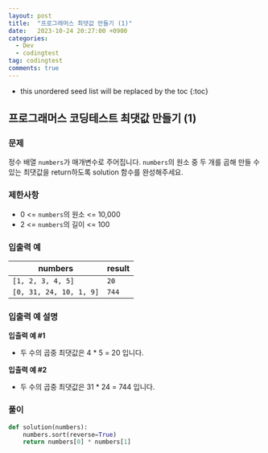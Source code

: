 ```yaml
---
layout: post
title:  "프로그래머스 최댓값 만들기 (1)"
date:   2023-10-24 20:27:00 +0900
categories:
  - Dev
  - codingtest
tag: codingtest
comments: true
---
```


* this unordered seed list will be replaced by the toc
{:toc}

## 프로그래머스 코딩테스트 최댓값 만들기 (1)

### 문제

정수 배열 `numbers`가 매개변수로 주어집니다. `numbers`의 원소 중 두 개를 곱해 만들 수 있는 최댓값을 return하도록 solution 함수를 완성해주세요.

### 제한사항

- 0 <= `numbers`의 원소 <= 10,000
- 2 <= `numbers`의 길이 <= 100

### 입출력 예

| numbers | result |
| --- | --- |
| `[1, 2, 3, 4, 5]` | `20` |
| `[0, 31, 24, 10, 1, 9]` | `744` |

### 입출력 예 설명

**입출력 예 #1**

- 두 수의 곱중 최댓값은 4 * 5 = 20 입니다.

**입출력 예 #2**

- 두 수의 곱중 최댓값은 31 * 24 = 744 입니다.

### 풀이

```py
def solution(numbers):
    numbers.sort(reverse=True)
    return numbers[0] * numbers[1]
```